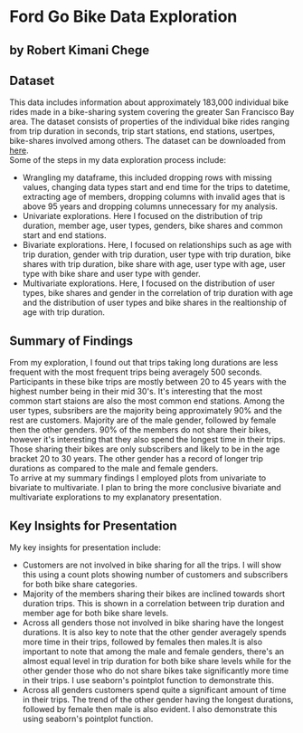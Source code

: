 # Ford Go Bike Data Exploration
## by Robert Kimani Chege


## Dataset

This data includes information about approximately 183,000 individual bike rides made in a bike-sharing system covering the greater San Francisco Bay area. The dataset consists of properties of the individual bike rides ranging from trip duration in seconds, trip start stations, end stations, usertpes, bike-shares involved among others. The dataset can be downloaded from [here](https://video.udacity-data.com/topher/2020/October/5f91cf38_201902-fordgobike-tripdata/201902-fordgobike-tripdata.csv).<br>
Some of the steps in my data exploration process include:
- Wrangling my dataframe, this included dropping rows with missing values, changing data types start and end time for the trips to datetime, extracting age of members, dropping columns with invalid ages that is above 95 years and dropping columns unnecessary for my analysis.
- Univariate explorations. Here I focused on the distribution of trip duration, member age, user types, genders, bike shares and common start and end stations.
- Bivariate explorations. Here, I focused on relationships such as age with trip duration, gender with trip duration, user type with trip duration, bike shares with trip duration, bike share with age, user type with age, user type with bike share and user type with gender.
- Multivariate explorations. Here, I focused on the distribution of user types, bike shares and gender in the correlation of trip duration with age and the distribution of user types and bike shares in the realtionship of age with trip duration.

## Summary of Findings
From my exploration, I found out that trips taking long durations are less frequent with the most frequent trips being averagely 500 seconds. Participants in these bike trips are mostly between 20 to 45 years with the highest number being in their mid 30's. It's interesting that the most common start staions are also the most common end stations. Among the user types, subsribers are the majority being approximately 90% and the rest are customers. Majority are of the male gender, followed by female then the other genders. 90% of the members do not share their bikes, however it's interesting that they also spend the longest time in their trips. Those sharing their bikes are only subscribers and likely to be in the age bracket 20 to 30 years. The other gender has a record of longer trip durations as compared to the male and female genders.<br>
To arrive at my summary findings I employed plots from univariate to bivariate to multivariate. I plan to bring the more conclusive bivariate and multivariate explorations to my explanatory presentation.

## Key Insights for Presentation

My key insights for presentation include:
- Customers are not involved in bike sharing for all the trips. I will show this using a count plots showing number of customers and subscribers for both bike share categories.
- Majority of the members sharing their bikes are inclined towards short duration trips. This is shown in a correlation between trip duration and member age for both bike share levels.
- Across all genders those not involved in bike sharing have the longest durations. It is also key to note that the other gender averagely spends more time in their trips, followed by females then males.It is also important to note that among the male and female genders, there's an almost equal level in trip duration for both bike share levels while for the other gender those who do not share bikes take significantly more time in their trips. I use seaborn's pointplot function to demonstrate this.
- Across all genders customers spend quite a significant amount of time in their trips. The trend of the other gender having the longest durations, followed by female then male is also evident. I also demonstrate this using seaborn's pointplot function.

